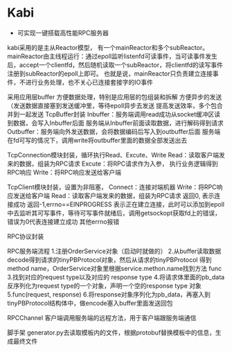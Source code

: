 # Kabi
- 可实现一键搭载高性能RPC服务器

kabi采用的是主从Reactor模型， 有一个mainReactor和多个subReactor。
mainReactor由主线程运行：通过epoll监听listenfd可读事件，当可读事件发生后，accept一个clientfd，然后随机读取一个subReactor，将clientfd的读写事件注册到subReactor的epoll上即可。
也就是说，mainReactor只负责建立连接事件，不进行业务处理，也不关心已连接套接字的IO事件

采用应用层buffer
方便数据处理，特别是应用层的包组装和拆解
方便异步的发送（发送数据直接塞到发送缓冲里，等待epoll异步去发送
提高发送效率，多个包合并到一起发送
TcpBuffer封装
Inbuffer：服务端调用read成功从socket缓冲区读到数据，会写入Inbuffer后面
服务端从Inbuffer前面读取数据，进行解码得到请求
Outbuffer：服务端向外发送数据，会将数据编码后写入到outbuffer后面
服务端在fd可写的情况下，调用write将outbuffer里面的数据全部发送出去


TcpConnection模块封装，循环执行Read、Excute、Write
Read：读取客户端发来的数据，组装为RPC请求
Excute：将RPC请求作为入参， 执行业务逻辑得到RPC响应
Write：将RPC响应发送给客户端

TcpClient模块封装，设置为非阻塞，
Connect：连接对端机器
Write：将RPC响应发送给客户端
Read：读取客户端发来的数据，组装为RPC请求
返回0, 表示连接成功
返回-1,errno==EINPROGRESS 表示正在建立连接，此时可以添加到epoll中去监听其可写事件，等待可写事件就绪后，调用getsockopt获取fd上的错误，错误为0代表连接建立成功
其他errno报错

RPC协议封装

RPC服务端流程
1.注册OrderService对象（启动时就做的）
2.从buffer读取数据decode得到请求的tinyPBProtocol对象，然后从请求的tinyPBProtocol 得到method name，OrderService对象里根据service.methon.name找到方法 func
3.找到对应的request type以及对应的 response type
4.将请求体里面的pb_data反序列化为request type的一个对象，声明一个空的response type 对象
5.func(request, response)
6.将response对象序列化为pb_data，再塞入到tinyPBProtocol结构体中，做encode塞入buffer里面发送回包

RPCChannel
客户端调用服务端的远程方法，用于客户端跟服务端通信

脚手架
generator.py去读取模板内的文件，根据protobuf替换模板中的信息，生成最终文件